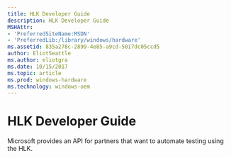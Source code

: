 ```yaml
---
title: HLK Developer Guide
description: HLK Developer Guide
MSHAttr:
- 'PreferredSiteName:MSDN'
- 'PreferredLib:/library/windows/hardware'
ms.assetid: 835a278c-2899-4e85-a9cd-5017dc05ccd5
author: EliotSeattle
ms.author: eliotgra
ms.date: 10/15/2017
ms.topic: article
ms.prod: windows-hardware
ms.technology: windows-oem
---
```


# HLK Developer Guide


Microsoft provides an API for partners that want to automate testing using the HLK.


 

 






